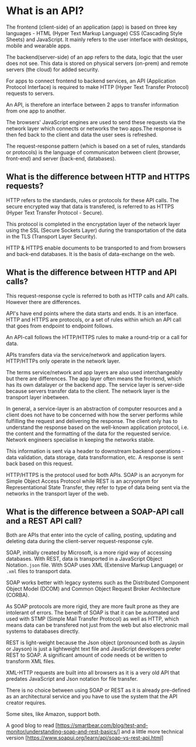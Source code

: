 # What is an API?

The frontend (client-side) of an application (app) is based on three key languages - HTML (Hyper Text Markup Language) CSS (Cascading Style Sheets) and JavaScript.  It mainly refers to the user interface with desktops, mobile and wearable apps. 

The backend(server-side) of an app refers to the data, logic that the user does not see. This data is stored on physical servers (on-prem) and remote servers (the cloud) for added security.

For apps to connect frontend to backend services,  an API (Application Protocol Interface) is required to make HTTP (Hyper Text Transfer Protocol) requests to servers. 

An API, is therefore an interface between 2 apps to transfer information from one app to another.

The browsers' JavaScript engines are used to send these requests via the network layer which connects or networks the two apps.The response is then fed back to the client and data  the user sees is refreshed. 

The request-response pattern (which is based on a set of rules, standards or protocols) is the language of communicaton between client (browser, front-end) and server (back-end, databases).

## What is the difference between HTTP and HTTPS requests?

HTTP refers to the standards, rules or protocols for these API calls. The secure encrypted way that data is transfered, is referred to as HTTPS (Hyper Text Transfer Protocol - Secure). 

This protocol is completed in the encryptation layer of the network layer using the SSL (Secure Sockets Layer) during the transportation of the data in the TLS (Transport Layer Security).

HTTP & HTTPS enable documents to be transported to and from browsers and back-end databases. It is the basis of data-exchange on the web.

##  What is the difference between HTTP and API calls?

This request-response cycle is referred to both as HTTP calls and API calls. However there are differences.

API's have end points where the data starts and ends. It is an interface. HTTP and HTTPS are protocols, or a set of rules within which an API call that goes from endpoint to endpoint follows.

An API-call follows the HTTP/HTTPS rules to make a round-trip or a call for data.

APIs transfers data via the service/network and application layers. HTTP/HTTPs only operate in the network layer. 

The terms service/network and app layers are also used interchangeably but there are differences. The app layer often means the frontend, which has its own datalayer or the backend app. The service layer is server-side because servers transfer data to the client. The network layer is the transport layer inbetween.

In general, a service-layer is an abstraction of computer resources and a client does not have to be concerned with how the server performs while fulfilling the request and delivering the response. The client only has to understand the response based on the well-known application protocol, i.e. the content and the formatting of the data for the requested service. Network engineers specialise in keeping the networks stable.

This information is sent via a header to downstream backend operations - data validation, data storage, data transformation, etc. A response is sent back based on this request.

HTTP/HTTPS is the protocol used for both APIs. SOAP is an acryonym for Simple Object Access Protocol while REST is an acryonynm for Representational State Transfer, they refer to type of data being sent via the networks in the transport layer of the web.

## What is the difference between a SOAP-API call and a REST API call?

Both are APIs that enter into the cycle of calling, posting, updating and deleting data during the client-server request-response cyle.

SOAP, initially created by Microsoft, is a more rigid way of accessing databases. With REST, data is transported in a JavaScript Object Notation`.json` file. With SOAP uses XML (Extensive Markup Language) or `.xml` files to transport data.

SOAP works better with legacy systems such as the Distributed Component Object Model (DCOM) and Common Object Request Broker Architecture (CORBA).

As SOAP protocols are more rigid, they are more fault prone as they are intolerant of errors. The beneift of SOAP is that it can be automated and used with STMP (Simple Mail Transfer Protocol) as well as HTTP, which means data can be transfered not just from the web but also electronic mail systems to databases directly.

REST is light-weight because the Json object (pronounced both as Jaysin or Jayson) is just a lightweight text file and JavaScript developers prefer REST to SOAP. A significant amount of code needs ot be written to transform XML files. 

XML-HTTP requests are built into all browsers as it is a very old API that predates JavaScript and Json notation for file transfer.

There is no choice between using SOAP or REST as it is already pre-defined as an architectural service and you have to use the system that the API creator requires.

Some sites, like Amazon, support both.

A good blog to read [https://smartbear.com/blog/test-and-monitor/understanding-soap-and-rest-basics/] and a little more technical version [https://www.soapui.org/learn/api/soap-vs-rest-api.html]


